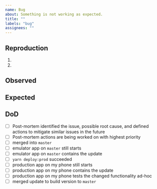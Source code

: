 ```yaml
---
name: Bug
about: Something is not working as expected.
title: ""
labels: "bug"
assignees: ""
---
```


## Reproduction

1. 
2. 

## Observed



## Expected



## DoD

- [ ] Post-mortem identified the issue, possible root cause, and defined actions to mitigate similar issues in the future
- [ ] Post-mortem actions are being worked on with highest priority
- [ ] merged into `master`
- [ ] emulator app on `master` still starts
- [ ] emulator app on `master` contains the update
- [ ] `yarn deploy:prod` succeeded
- [ ] production app on my phone still starts
- [ ] production app on my phone contains the update
- [ ] production app on my phone tests the changed functionality ad-hoc
- [ ] merged update to build version to `master`

